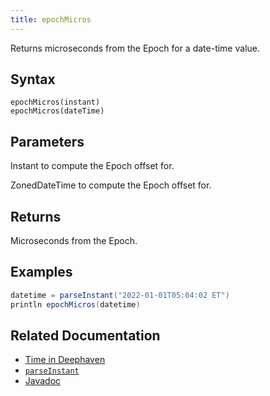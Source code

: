 ```yaml
---
title: epochMicros
---
```


Returns microseconds from the Epoch for a date-time value.

## Syntax

```
epochMicros(instant)
epochMicros(dateTime)
```

## Parameters

<ParamTable>
<Param name="instant" type="Instant">

Instant to compute the Epoch offset for.

</Param>
<Param name="dateTime" type="ZonedDateTime">

ZonedDateTime to compute the Epoch offset for.

</Param>
</ParamTable>

## Returns

Microseconds from the Epoch.

## Examples

```groovy order=:log
datetime = parseInstant("2022-01-01T05:04:02 ET")
println epochMicros(datetime)
```

## Related Documentation

- [Time in Deephaven](../../../conceptual/time-in-deephaven.md)
- [`parseInstant`](./parseInstant.md)
- [Javadoc](https://deephaven.io/core/javadoc/io/deephaven/time/DateTimeUtils.html#epochMicros(java.time.Instant))
